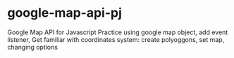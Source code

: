 # google-map-api-pj
Google Map API for Javascript
Practice using google map object, add event listener, 
Get familiar with coordinates system: create polyoggons, set map, changing options

